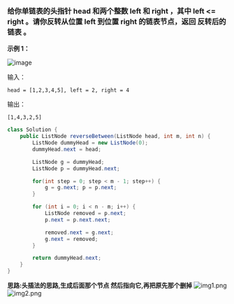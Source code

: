 ### 给你单链表的头指针 head 和两个整数 left 和 right ，其中 left <= right 。请你反转从位置 left 到位置 right 的链表节点，返回 反转后的链表 。

**示例 1：**

![image](https://user-images.githubusercontent.com/62934005/118086195-25a79b00-b3f6-11eb-8123-4ddb286597a0.png)

输入：
```
head = [1,2,3,4,5], left = 2, right = 4
```
输出：
```
[1,4,3,2,5]
```

```Java
class Solution {
    public ListNode reverseBetween(ListNode head, int m, int n) {
        ListNode dummyHead = new ListNode(0);
        dummyHead.next = head;

        ListNode g = dummyHead;
        ListNode p = dummyHead.next;

        for(int step = 0; step < m - 1; step++) {
            g = g.next; p = p.next;
        }

        for (int i = 0; i < n - m; i++) {
            ListNode removed = p.next;
            p.next = p.next.next;

            removed.next = g.next;
            g.next = removed;
        }

        return dummyHead.next;
    }
}
```

**思路:头插法的思路,生成后面那个节点 然后指向它,再把原先那个删掉**
![img1.png](https://pic.leetcode-cn.com/1616250561-sZiIjN-img1.png)
![img2.png](https://pic.leetcode-cn.com/1617806801-qeWQJb-img2.png)
